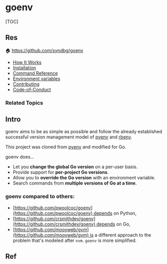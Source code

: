 # goenv

[TOC]



## Res
🏠 https://github.com/syndbg/goenv
- [How It Works](https://github.com/go-nv/goenv/blob/master/HOW_IT_WORKS.md)
- [Installation](https://github.com/go-nv/goenv/blob/master/INSTALL.md)
- [Command Reference](https://github.com/go-nv/goenv/blob/master/COMMANDS.md)
- [Environment variables](https://github.com/go-nv/goenv/blob/master/ENVIRONMENT_VARIABLES.md)
- [Contributing](https://github.com/go-nv/goenv/blob/master/CONTRIBUTING.md)
- [Code-of-Conduct](https://github.com/go-nv/goenv/blob/master/CODE_OF_CONDUCT.md)


### Related Topics



## Intro
goenv aims to be as simple as possible and follow the already established successful version management model of [pyenv](https://github.com/yyuu/pyenv) and [rbenv](https://github.com/rbenv/rbenv).

This project was cloned from [pyenv](https://github.com/yyuu/pyenv) and modified for Go.

goenv does...
- Let you **change the global Go version** on a per-user basis.
- Provide support for **per-project Go versions**.
- Allow you to **override the Go version** with an environment variable.
- Search commands from **multiple versions of Go at a time**.


### goenv compared to others:
- [https://github.com/pwoolcoc/goenv](https://github.com/pwoolcoc/goenv) depends on Python,
- [https://github.com/crsmithdev/goenv](https://github.com/crsmithdev/goenv) depends on Go,
- [https://github.com/moovweb/gvm](https://github.com/moovweb/gvm) is a different approach to the problem that's modeled after `nvm`. `goenv` is more simplified.



## Ref

